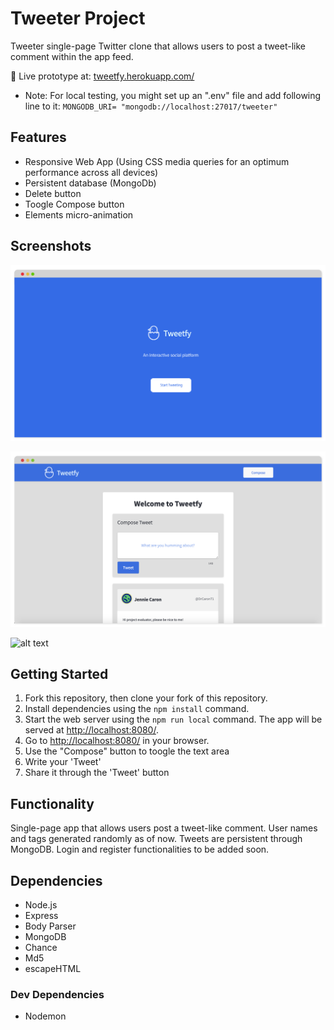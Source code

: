 # Tweeter Project

Tweeter single-page Twitter clone that allows users to post a tweet-like comment within the app feed.

🔗 Live prototype at: [ tweetfy.herokuapp.com/](https://tweetfy.herokuapp.com/)

- Note: For local testing, you might set up an ".env" file and add following line to it:
` MONGODB_URI= "mongodb://localhost:27017/tweeter" `

## Features

- Responsive Web App (Using CSS media queries for an optimum performance across all devices)
- Persistent database (MongoDb)
- Delete button
- Toogle Compose button
- Elements micro-animation

## Screenshots

![alt text](/public/images/screenshot1.png "Homepage")

![alt text](/public/images/screenshot2.png "Compose")

![alt text](/public/images/screenshot3 "Tweets")

## Getting Started

1. Fork this repository, then clone your fork of this repository.
2. Install dependencies using the `npm install` command.
3. Start the web server using the `npm run local` command. The app will be served at <http://localhost:8080/>.
4. Go to <http://localhost:8080/> in your browser.
5. Use the "Compose" button to toogle the text area
6. Write your 'Tweet'
7. Share it through the 'Tweet' button

## Functionality

Single-page app that allows users post a tweet-like comment. User names and tags generated randomly as of now. Tweets are persistent through MongoDB. Login and register functionalities to be added soon.

## Dependencies

- Node.js
- Express
- Body Parser
- MongoDB
- Chance
- Md5
- escapeHTML

### Dev Dependencies

- Nodemon
